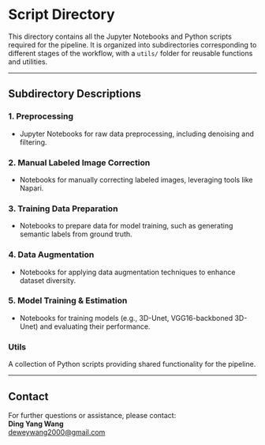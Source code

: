 # **Script Directory**

This directory contains all the Jupyter Notebooks and Python scripts required for the pipeline. It is organized into subdirectories corresponding to different stages of the workflow, with a `utils/` folder for reusable functions and utilities.

---

## **Subdirectory Descriptions**

### **1. Preprocessing**
- Jupyter Notebooks for raw data preprocessing, including denoising and filtering.

### **2. Manual Labeled Image Correction**
- Notebooks for manually correcting labeled images, leveraging tools like Napari.

### **3. Training Data Preparation**
- Notebooks to prepare data for model training, such as generating semantic labels from ground truth.

### **4. Data Augmentation**
- Notebooks for applying data augmentation techniques to enhance dataset diversity.

### **5. Model Training & Estimation**
- Notebooks for training models (e.g., 3D-Unet, VGG16-backboned 3D-Unet) and evaluating their performance.

### **Utils**
A collection of Python scripts providing shared functionality for the pipeline.

---

## **Contact**

For further questions or assistance, please contact:  
**Ding Yang Wang**  
[deweywang2000@gmail.com](mailto:deweywang2000@gmail.com)
